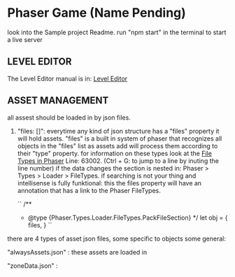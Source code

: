 # Phaser Game (Name Pending)

look into the Sample project Readme.
run "npm start" in the terminal to start a live server

## LEVEL EDITOR

The Level Editor manual is in:
[Level Editor](src\Objects\Systems\LevelEditor_Manual.txt)

## ASSET MANAGEMENT

all assest should be loaded in by json files.

1. "files: []":
   everytime any kind of json structure has a "files" property it will hold assets.
   "files" is a built in system of phaser that recognizes all objects in the "files" list as assets add will process them according to their "type" property.
   for information on these types look at the [File Types in Phaser](node_modules\phaser\types\phaser.d.ts) Line: 63002.
   (Ctrl + G: to jump to a line by inuting the line number)
   if the data changes the section is nested in:
   Phaser > Types > Loader > FileTypes.
   if searching is not your thing and intellisense is fully funktional:
   this the files property will have an annotation that has a link to the Phaser FileTypes.

   ``
   /\*\*

   - @type {Phaser.Types.Loader.FileTypes.PackFileSection}
     \*/
     let obj = {
     files,
     }
     ``

there are 4 types of asset json files, some specific to objects some general:

"alwaysAssets.json" : these assets are loaded in

"zoneData.json" :
